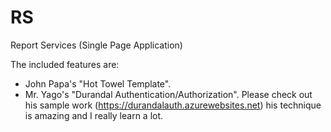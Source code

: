 RS
==

Report Services (Single Page Application)

The included features are:
- John Papa's "Hot Towel Template".
- Mr. Yago's "Durandal Authentication/Authorization". 
    Please check out his sample work (https://durandalauth.azurewebsites.net)
    his technique is amazing and I really learn a lot.
